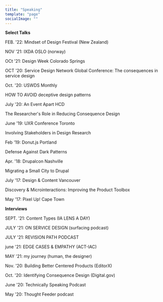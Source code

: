 ```yaml
---
title: "Speaking"
template: "page"
socialImage: ""
---
```


**Select Talks**

FEB. '22: Mindset of Design Festival (New Zealand)

NOV '21: IXDA OSLO (norway)

OCt '21: Design Week Colorado Springs

OCT '20: Service Design Network Global Conference: The consequences in service design

Oct. '20: USWDS Monthly

HOW TO AVOID deceptive design patterns

July '20: An Event Apart HCD

The Researcher's Role in Reducing Consequence Design

June '19: UXR Conference Toronto

Involving Stakeholders in Design Research

Feb '19: Donut.js Portland

Defense Against Dark Patterns

Apr. '18: Drupalcon Nashville

Migrating a Small City to Drupal

July '17: Design & Content Vancouver

Discovery & Microinteractions: Improving the Product Toolbox

May '17: Pixel Up! Cape Town

**Interviews**

SEPT. '21: Content Types (IA LENS A DAY)

JULY '21: ON SERVICE DESIGN (surfacing podcast)

JULY '21: REVISION PATH PODCAST

june '21: EDGE CASES & EMPATHY (ACT-IAC)

MAY '21: my journey (human, the designer)

Nov. '20: Building Better Centered Products (EditorX)

Oct. '20: Identifying Consequence Design (Digital.gov)

June '20: Technically Speaking Podcast

May '20: Thought Feeder podcast

